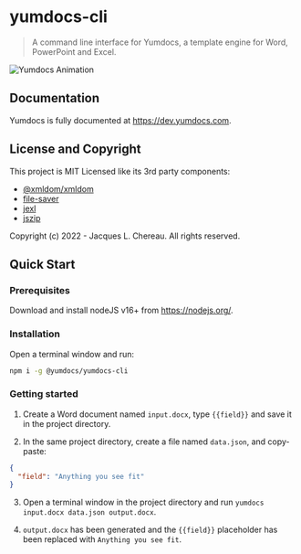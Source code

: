# yumdocs-cli

> A command line interface for Yumdocs, a template engine for Word, PowerPoint and Excel.

![Yumdocs Animation](https://github.com/yumdocs/dev.yumdocs.com/blob/master/graphics/lottie.gif?raw=true)

## Documentation

Yumdocs is fully documented at https://dev.yumdocs.com.

## License and Copyright

This project is MIT Licensed like its 3rd party components:

- [@xmldom/xmldom](https://github.com/xmldom/xmldom/blob/master/LICENSE)
- [file-saver](https://github.com/eligrey/FileSaver.js/blob/master/LICENSE.md)
- [jexl](https://github.com/TomFrost/Jexl/blob/master/LICENSE.txt)
- [jszip](https://github.com/Stuk/jszip/blob/main/LICENSE.markdown)

Copyright (c) 2022 - Jacques L. Chereau. All rights reserved.

## Quick Start

### Prerequisites

Download and install nodeJS v16+ from https://nodejs.org/.

### Installation

Open a terminal window and run:

```bash
npm i -g @yumdocs/yumdocs-cli
```

### Getting started

1) Create a Word document named `input.docx`, type `{{field}}` and save it in the project directory.

2) In the same project directory, create a file named `data.json`, and copy-paste:

```json
{
  "field": "Anything you see fit"
}
```

3) Open a terminal window in the project directory and run `yumdocs input.docx data.json output.docx`.

4) `output.docx` has been generated and the `{{field}}` placeholder has been replaced with `Anything you see fit`.